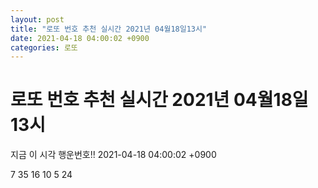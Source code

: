 ```yaml
---
layout: post
title: "로또 번호 추천 실시간 2021년 04월18일13시"
date: 2021-04-18 04:00:02 +0900
categories: 로또
---
```


# 로또 번호 추천 실시간 2021년 04월18일13시

지금 이 시각 행운번호!! 2021-04-18 04:00:02 +0900

 7  35  16  10  5  24 

